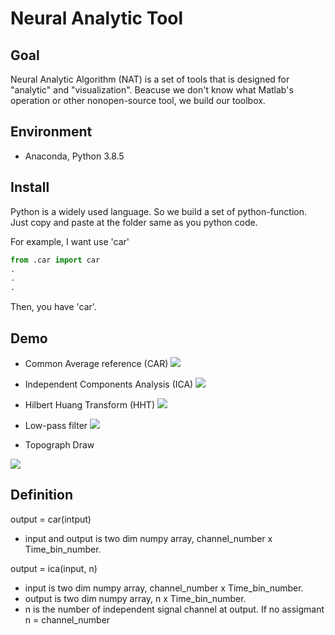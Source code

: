 # Neural Analytic Tool

## Goal
Neural Analytic Algorithm (NAT) is a set of tools that is designed for "analytic" and "visualization". Beacuse we don't know what Matlab's operation or other nonopen-source tool, we build our toolbox.

## Environment
- Anaconda, Python 3.8.5

## Install
Python is a widely used language. So we build a set of python-function. 
Just copy and paste at the folder same as you python code.

For example, I want use 'car'

```python
from .car import car
.
.
.
```
Then, you have 'car'.


## Demo
- Common Average reference (CAR)
![](https://lh4.googleusercontent.com/imFx8xTZiOx-cmFbV50i8NubrDtSxEgZWxyxaWyyftO_CgNpQDpnYB4KIpmIe0gPFbw8OmgmemvTWX8JEuWYO8Nwg_ty2JnZyHp1zkYxa2qahND-rFehBspuwyLCJRes0H1s66uB)

- Independent Components Analysis (ICA)
![](https://i.imgur.com/mFE9lI0.png)

- Hilbert Huang Transform (HHT)
![](https://i.imgur.com/RflMVU1.png)

- Low-pass filter
![](https://lh5.googleusercontent.com/BRPQ4L1ZZJk7Y9w52JfCb4cd99K02oUCY-EqTBhyM7FlYU68AywtE2RfnciexIgl3X7TyaBmh3GMvcYWXsjCVf67eOz5j6GZQx_xDP9RKJc2RbyMBRqRX0sH72-jkW40TOW6UyyM)

- Topograph Draw

![](https://i.imgur.com/eNcGFJ9.png)

## Definition
output = car(intput)
- input and output is two dim numpy array, channel_number x Time_bin_number.

output = ica(input, n)
- input is two dim numpy array, channel_number x Time_bin_number.
- output is two dim numpy array, n x Time_bin_number.
- n is the number of independent signal channel at output. If no assigmant n = channel_number


